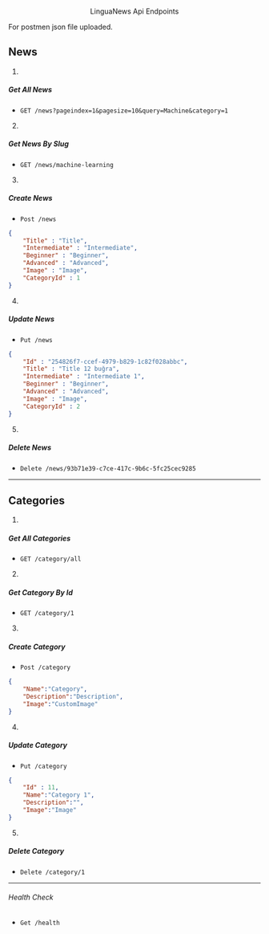 <p align=center>
  <br>
  <span>LinguaNews Api Endpoints</span>
  <br>
</p>

For postmen json file uploaded.

## News
1.
##### Get All News
* `GET /news?pageindex=1&pagesize=10&query=Machine&category=1`

2.
##### Get News By Slug
* `GET /news/machine-learning`

3.
##### Create News
* `Post /news`
```json
{
    "Title" : "Title",
    "Intermediate" : "Intermediate",
    "Beginner" : "Beginner",
    "Advanced" : "Advanced",
    "Image" : "Image",
    "CategoryId" : 1
}
```

4.
##### Update News
* `Put /news`
```json
{
    "Id" : "254826f7-ccef-4979-b829-1c82f028abbc",
    "Title" : "Title 12 buğra",
    "Intermediate" : "Intermediate 1",
    "Beginner" : "Beginner",
    "Advanced" : "Advanced",
    "Image" : "Image",
    "CategoryId" : 2
}
```

5.
##### Delete News
* `Delete /news/93b71e39-c7ce-417c-9b6c-5fc25cec9285`

<hr>

## Categories

1.
##### Get All Categories
* `GET /category/all`

2.
##### Get Category By Id
* `GET /category/1`

3.
##### Create Category
* `Post /category`
```json
{
    "Name":"Category",
    "Description":"Description",
    "Image":"CustomImage"
}
```

4.
##### Update Category
* `Put /category`
```json
{
    "Id" : 11,
    "Name":"Category 1",
    "Description":"",
    "Image":"Image"
}
```

5.
##### Delete Category
* `Delete /category/1`

<hr>

###### Health Check
* `Get /health`
